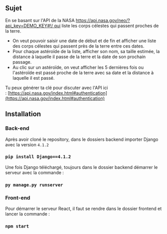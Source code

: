 <h2>Sujet</h2>

<span> En se basant sur l'API de la NASA https://api.nasa.gov/neo/?api_key=DEMO_KEY#!/ qui liste les corps célestes qui passent proches de la terre.</span>

<ul>

<li>On veut pouvoir saisir une date de début et de fin et afficher une liste des corps célestes qui passent près de la terre entre ces dates.</li>
<li>Pour chaque astéroïde de la liste, afficher son nom, sa taille estimée, la distance à laquelle il passe de la terre et la date de son prochain passage.</li>
<li>Au clic sur un astéroïde, on veut afficher les 5 dernières fois ou l'astéroïde est passé proche de la terre avec sa date et la distance à laquelle il est passé.</li>

</ul>

<span>Tu peux générer ta clé pour discuter avec l'API ici : [https://api.nasa.gov/index.html#authentication](https://api.nasa.gov/index.html#authentication)</span>

<h2>Installation</h2>

<h3>Back-end</h3>

<span>Après avoir cloné le repository, dans le dossiers backend importer Django avec la version `4.1.2`</span>

### `pip install Django==4.1.2`

<span>Une fois Django téléchargé, toujours dans le dossier backend démarrer le serveur avec la commande :</span>

### `py manage.py runserver`

<h3>Front-end</h3>

<span>Pour démarrer le serveur React, il faut se rendre dans le dossier frontend et lancer la commande :</span>

### `npm start`
